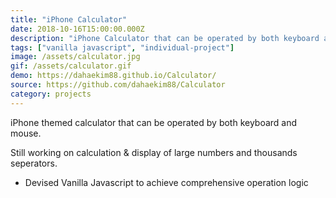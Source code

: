 ```yaml
---
title: "iPhone Calculator"
date: 2018-10-16T15:00:00.000Z
description: "iPhone Calculator that can be operated by both keyboard and mouse."
tags: ["vanilla javascript", "individual-project"]
image: /assets/calculator.jpg
gif: /assets/calculator.gif
demo: https://dahaekim88.github.io/Calculator/
source: https://github.com/dahaekim88/Calculator
category: projects
---
```


iPhone themed calculator that can be operated by both keyboard and mouse.

Still working on calculation & display of large numbers and thousands seperators.

- Devised Vanilla Javascript to achieve comprehensive operation logic
